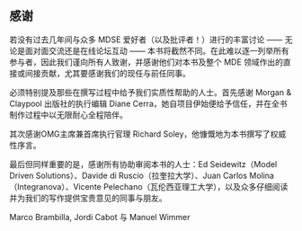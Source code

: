 ## 感谢
若没有过去几年间与众多 MDSE 爱好者（以及批评者！）进行的丰富讨论 —— 无论是面对面交流还是在线论坛互动 —— 本书将截然不同。在此难以逐一列举所有参与者，因此我们谨向所有人致谢，并感谢他们对本书及整个 MDE 领域作出的直接或间接贡献，尤其要感谢我们的现任与前任同事。

必须特别提及那些在撰写过程中给予我们实质性帮助的人士。首先感谢 Morgan & Claypool 出版社的执行编辑 Diane Cerra，她自项目伊始便给予信任，并在全书制作过程中以无限耐心全程陪伴。

其次感谢OMG主席兼首席执行官理 Richard Soley，他慷慨地为本书撰写了权威性序言。

最后但同样重要的是，感谢所有协助审阅本书的人士：Ed Seidewitz（Model Driven Solutions）、Davide di Ruscio（拉奎拉大学）、Juan Carlos Molina（Integranova）、Vicente Pelechano（瓦伦西亚理工大学），以及众多仔细阅读并为我们的写作提供宝贵意见的同事与朋友。

Marco Brambilla, Jordi Cabot 与 Manuel Wimmer

